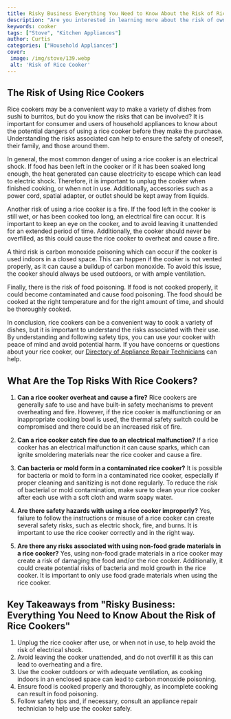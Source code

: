 ```yaml
---
title: Risky Business Everything You Need to Know About the Risk of Rice Cookers
description: "Are you interested in learning more about the risk of owning and using rice cookers In this blog post youll get all the information you need to make an educated decision when it comes to rice cooker ownership"
keywords: cooker
tags: ["Stove", "Kitchen Appliances"]
author: Curtis
categories: ["Household Appliances"]
cover: 
 image: /img/stove/139.webp
 alt: 'Risk of Rice Cooker'
---
```

## The Risk of Using Rice Cookers

Rice cookers may be a convenient way to make a variety of dishes from sushi to burritos, but do you know the risks that can be involved? It is important for consumer and users of household appliances to know about the potential dangers of using a rice cooker before they make the purchase. Understanding the risks associated can help to ensure the safety of oneself, their family, and those around them.

In general, the most common danger of using a rice cooker is an electrical shock. If food has been left in the cooker or if it has been soaked long enough, the heat generated can cause electricity to escape which can lead to electric shock. Therefore, it is important to unplug the cooker when finished cooking, or when not in use. Additionally, accessories such as a power cord, spatial adapter, or outlet should be kept away from liquids.

Another risk of using a rice cooker is a fire. If the food left in the cooker is still wet, or has been cooked too long, an electrical fire can occur. It is important to keep an eye on the cooker, and to avoid leaving it unattended for an extended period of time. Additionally, the cooker should never be overfilled, as this could cause the rice cooker to overheat and cause a fire.

A third risk is carbon monoxide poisoning which can occur if the cooker is used indoors in a closed space. This can happen if the cooker is not vented properly, as it can cause a buildup of carbon monoxide. To avoid this issue, the cooker should always be used outdoors, or with ample ventilation.

Finally, there is the risk of food poisoning. If food is not cooked properly, it could become contaminated and cause food poisoning. The food should be cooked at the right temperature and for the right amount of time, and should be thoroughly cooked.

In conclusion, rice cookers can be a convenient way to cook a variety of dishes, but it is important to understand the risks associated with their use. By understanding and following safety tips, you can use your cooker with peace of mind and avoid potential harm. If you have concerns or questions about your rice cooker, our [Directory of Appliance Repair Technicians](./pages/appliance-repair-technicians) can help.

## What Are the Top Risks With Rice Cookers?
1. **Can a rice cooker overheat and cause a fire?** Rice cookers are generally safe to use and have built-in safety mechanisms to prevent overheating and fire. However, if the rice cooker is malfunctioning or an inappropriate cooking bowl is used, the thermal safety switch could be compromised and there could be an increased risk of fire.

2. **Can a rice cooker catch fire due to an electrical malfunction?** If a rice cooker has an electrical malfunction it can cause sparks, which can ignite smoldering materials near the rice cooker and cause a fire.

3. **Can bacteria or mold form in a contaminated rice cooker?** It is possible for bacteria or mold to form in a contaminated rice cooker, especially if proper cleaning and sanitizing is not done regularly. To reduce the risk of bacterial or mold contamination, make sure to clean your rice cooker after each use with a soft cloth and warm soapy water.

4. **Are there safety hazards with using a rice cooker improperly?** Yes, failure to follow the instructions or misuse of a rice cooker can create several safety risks, such as electric shock, fire, and burns. It is important to use the rice cooker correctly and in the right way.

5. **Are there any risks associated with using non-food grade materials in a rice cooker?** Yes, using non-food grade materials in a rice cooker may create a risk of damaging the food and/or the rice cooker. Additionally, it could create potential risks of bacteria and mold growth in the rice cooker. It is important to only use food grade materials when using the rice cooker.

## Key Takeaways from "Risky Business: Everything You Need to Know About the Risk of Rice Cookers"
1. Unplug the rice cooker after use, or when not in use, to help avoid the risk of electrical shock.
2. Avoid leaving the cooker unattended, and do not overfill it as this can lead to overheating and a fire.
3. Use the cooker outdoors or with adequate ventilation, as cooking indoors in an enclosed space can lead to carbon monoxide poisoning.
4. Ensure food is cooked properly and thoroughly, as incomplete cooking can result in food poisoning.
5. Follow safety tips and, if necessary, consult an appliance repair technician to help use the cooker safely.
